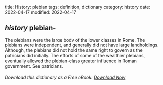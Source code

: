 title: History: plebian
tags: definition, dictionary
category: history
date: 2022-04-17
modified: 2022-04-17

## _history_ plebian-
The plebians were the large body of the lower
classes in Rome. The plebians were independent, and generally did not
have large landholdings. Although, the plebians did not hold the same
right to govern as the patricians did initially. The efforts of some
of the wealthier plebians, eventually allowed the plebian-class greater
influence in Roman government. See patricians.


###### Download *this* dictionary as a Free eBook: [Download Now]({static}static/SerfHistoryDictionary.pdf)

